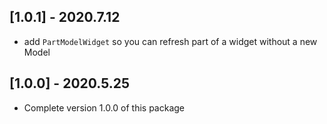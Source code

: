 
## [1.0.1] - 2020.7.12

 - add `PartModelWidget` so you can refresh part of a widget without a new Model

## [1.0.0] - 2020.5.25

 - Complete version 1.0.0 of this package

